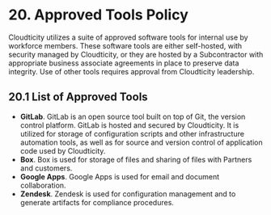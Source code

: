 # 20. Approved Tools Policy

Cloudticity utilizes a suite of approved software tools for internal use by workforce members. These software tools are either self-hosted, with security managed by Cloudticity, or they are hosted by a Subcontractor with appropriate business associate agreements in place to preserve data integrity. Use of other tools requires approval from Cloudticity leadership.

## 20.1 List of Approved Tools

* **GitLab**. GitLab is an open source tool built on top of Git, the version control platform. GitLab is hosted and secured by Cloudticity. It is utilized for storage of configuration scripts and other infrastructure automation tools, as well as for source and version control of application code used by Cloudticity.
* **Box**. Box is used for storage of files and sharing of files with Partners and customers.
* **Google Apps**. Google Apps is used for email and document collaboration.
* **Zendesk**. Zendesk is used for configuration management and to generate artifacts for compliance procedures.
